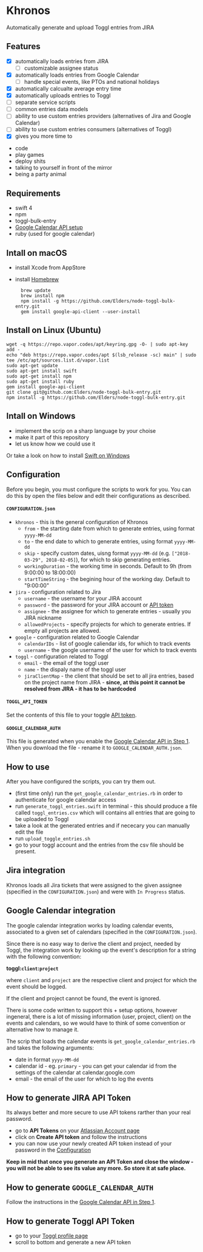 # Khronos

Automatically generate and upload Toggl entries from JIRA

## Features
- [x] automatically loads entries from JIRA
	- [ ] customizable assignee status
- [x] automatically loads entries from Google Calendar
	- [ ] handle special events, like PTOs and national holidays
- [x] automatically calcualte average entry time
- [x] automatically uploads entries to Toggl
- [ ] separate service scripts
- [ ] common entries data models
- [ ] ability to use custom entries providers (alternatives of Jira and Google Calendar)
- [ ] ability to use custom entries consumers (alternatives of Toggl)
- [x] gives you more time to 
- code
- play games
- deploy shits
- talking to yourself in front of the mirror
- being a party animal

## Requirements
- swift 4
- npm
- toggl-bulk-entry
- [Google Calendar API setup](https://developers.google.com/calendar/quickstart/ruby)
- ruby (used for google calendar)

## Intall on macOS

- install Xcode from AppStore
- install [Homebrew](https://brew.sh)

		brew update
		brew install npm
		npm install -g https://github.com/Elders/node-toggl-bulk-entry.git
		gem install google-api-client --user-install

## Install on Linux (Ubuntu)

	wget -q https://repo.vapor.codes/apt/keyring.gpg -O- | sudo apt-key add -
	echo "deb https://repo.vapor.codes/apt $(lsb_release -sc) main" | sudo tee /etc/apt/sources.list.d/vapor.list
	sudo apt-get update
	sudo apt-get install swift
	sudo apt-get install npm
	sudo apt-get install ruby
	gem install google-api-client
	git clone git@github.com:Elders/node-toggl-bulk-entry.git
	npm install -g https://github.com/Elders/node-toggl-bulk-entry.git

## Intall on Windows

- implement the scrip on a sharp language by your choise
- make it part of this repository
- let us know how we could use it

Or take a look on how to install [Swift on Windows](https://github.com/apple/swift/blob/master/docs/Windows.md)

## Configuration

Before you begin, you must configure the scripts to work for you. You can do this by open the files below and edit their configurations as described.

#### `CONFIGURATION.json`
- `khronos` - this is the general configuration of Khronos
	- `from` - the starting date from which to generate entries, using format `yyyy-MM-dd`
	- `to` - the end date to which to generate entries, using format `yyyy-MM-dd`
	- `skip` - specify custom dates, uisng format `yyyy-MM-dd` (e.g. `["2018-03-29", 2018-02-05]`), for which to skip generating entries.
	- `workingDuration` - the working time in seconds. Default to 9h (from 9:00:00 to 18:00:00)
	- `startTimeString` - the begining hour of the working day. Default to "9:00:00"
- `jira` - configuration related to Jira
	- `username` - the username for your JIRA account
	- `password` - the password for your JIRA account or [API token](#how-to-generate-jira-api-token) 
	- `assignee` - the assignee for which to generate entries - usually you JIRA nickname
	- `allowedProjects` - specify projects for which to generate entries. If empty all projects are allowed.
- `google` - configuration related to Google Calendar
	- `calendarIDs` - list of google caliendar ids, for which to track events
	- `username` - the google username of the user for which to track events
- `toggl` - configuration related to Toggl
	- `email` - the email of the toggl user
	- `name` - the dispaly name of the toggl user
	- `jiraClientMap` - the client that should be set to all jira entries, based on the project name from JIRA - **since, at this point it cannot be resolved from JIRA - it has to be hardcoded**


#### `TOGGL_API_TOKEN`
Set the contents of this file to  your toggle [API token](#How-to-generate-Toggl-API-Token).

#### `GOOGLE_CALENDAR_AUTH`
This file is generated when you enable the [Google Calendar API in Step 1](https://developers.google.com/calendar/quickstart/ruby).
When you download the file - rename it to `GOOGLE_CALENDAR_AUTH.json`.

## How to use

After you have configured the scripts, you can try them out.

- (first time only) run the `get_google_calendar_entries.rb` in order to authenticate for google calendar access
- run `generate_toggl_entries.swift` in terminal - this should produce a file called `toggl_entries.csv` which will contains all entries that are going to be uploaded to Toggl
- take a look at the generated entries and if nececary you can manually edit the file
- run `upload_toggle_entries.sh`
- go to your toggl account and the entries from the csv file should be present.

## Jira integration

Khronos loads all Jira tickets that were assigned to the given assignee (specified in the `CONFIGURATION.json`) and were with `In Progress` status.

## Google Calendar integration

The google calendar integration works by loading calendar events, associated to a given set of calendars (specified in the `CONFIGURATION.json`).

Since there is no easy way to derive the client and project, needed by Toggl, the integration work by looking up the event's description for a string with the following convention:

**toggl:`client`:`project`**

where `client` and `project` are the respective client and project for which the event should be logged.

If the client and project cannot be found, the event is ignored.

There is some code written to support this + setup options, however ingeneral, there is a lot of missing information (user, project, client) on the events and calendars, so we would have to think of some convention or alternative how to manage it.

The scrip that loads the calendar events is `get_google_calendar_entries.rb` and takes the following arguments:

- date in format `yyyy-MM-dd`
- calendar id - eg. `primary` - you can get your calendar id from the settings of the calendar at calendar.google.com
- email - the email of the user for which to log the events

## How to generate JIRA API Token

Its always better and more secure to use API tokens rarther than your real password. 
- go to **API Tokens** on your [Atlassian Account page](https://id.atlassian.com/manage/api-tokens)
- click on **Create API token** and follow the instructions
- you can now use your newly created API token instead of your password in the [Configuration](#configuration)

**Keep in mid that once you generate an API Token and close the window - you will not be able to see its value any more. So store it at safe place.**

## How to generate `GOOGLE_CALENDAR_AUTH `

Follow the instructions in the [Google Calendar API in Step 1](https://developers.google.com/calendar/quickstart/ruby).

## How to generate Toggl API Token

- go to your [Toggl profile page](https://toggl.com/app/profile)
- scroll to bottom and generate a new API token